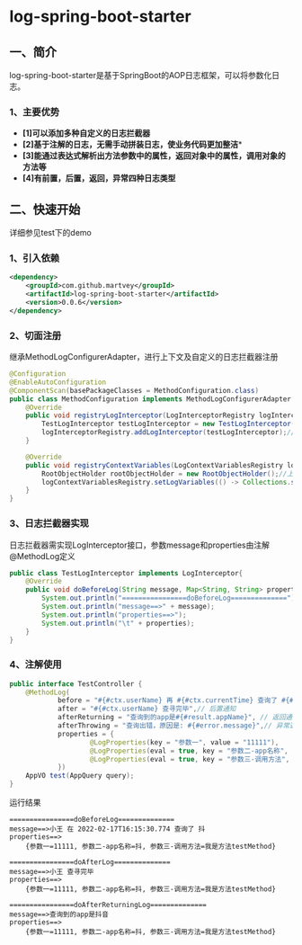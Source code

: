log-spring-boot-starter
======================
## 一、简介
log-spring-boot-starter是基于SpringBoot的AOP日志框架，可以将参数化日志。

### 1、主要优势
* **[1]可以添加多种自定义的日志拦截器**
* **[2]基于注解的日志，无需手动拼装日志，使业务代码更加整洁***
* **[3]能通过表达式解析出方法参数中的属性，返回对象中的属性，调用对象的方法等**
* **[4]有前置，后置，返回，异常四种日志类型**

## 二、快速开始
详细参见test下的demo
### 1、引入依赖
```xml
<dependency>
    <groupId>com.github.martvey</groupId>
    <artifactId>log-spring-boot-starter</artifactId>
    <version>0.0.6</version>
</dependency>
```
### 2、切面注册
继承MethodLogConfigurerAdapter，进行上下文及自定义的日志拦截器注册

```java
@Configuration
@EnableAutoConfiguration
@ComponentScan(basePackageClasses = MethodConfiguration.class)
public class MethodConfiguration implements MethodLogConfigurerAdapter {
    @Override
    public void registryLogInterceptor(LogInterceptorRegistry logInterceptorRegistry) {
        TestLogInterceptor testLogInterceptor = new TestLogInterceptor();//自定义拦截器
        logInterceptorRegistry.addLogInterceptor(testLogInterceptor);//注册
    }

    @Override
    public void registryContextVariables(LogContextVariablesRegistry logContextVariablesRegistry) {
        RootObjectHolder rootObjectHolder = new RootObjectHolder();//上下文
        logContextVariablesRegistry.setLogVariables(() -> Collections.singletonMap("ctx", rootObjectHolder.createRootObject()));//上下文注册
    }
}
```

### 3、日志拦截器实现
日志拦截器需实现LogInterceptor接口，参数message和properties由注解@MethodLog定义
```java
public class TestLogInterceptor implements LogInterceptor{
    @Override
    public void doBeforeLog(String message, Map<String, String> properties) {
        System.out.println("================doBeforeLog==============");
        System.out.println("message==>" + message);
        System.out.println("properties==>");
        System.out.println("\t" + properties);
    }
}
```
### 4、注解使用
```java
public interface TestController {
    @MethodLog(
            before = "#{#ctx.userName} 再 #{#ctx.currentTime} 查询了 #{#query.appNameVague}", //前置通知
            after = "#{#ctx.userName} 查寻完毕",// 后置通知
            afterReturning = "查询到的app是#{#result.appName}", // 返回通知 
            afterThrowing = "查询出错，原因是: #{#error.message}",// 异常通知
            properties = {
                    @LogProperties(key = "参数一", value = "11111"),
                    @LogProperties(eval = true, key = "参数二-app名称", value = "#{#query.appNameVague}"),// 属性获取
                    @LogProperties(eval = true, key = "参数三-调用方法", value = "#{#query.testMethod()}")// 函数调用
            })
    AppVO test(AppQuery query);
}
```
运行结果
```text
================doBeforeLog==============
message==>小王 在 2022-02-17T16:15:30.774 查询了 抖
properties==>
	{参数一=11111, 参数二-app名称=抖, 参数三-调用方法=我是方法testMethod}

================doAfterLog==============
message==>小王 查寻完毕
properties==>
	{参数一=11111, 参数二-app名称=抖, 参数三-调用方法=我是方法testMethod}

================doAfterReturningLog==============
message==>查询到的app是抖音
properties==>
	{参数一=11111, 参数二-app名称=抖, 参数三-调用方法=我是方法testMethod}
```